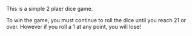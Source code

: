 This is a simple 2 plaer dice game.

To win the game, you must continue to roll the dice until you reach 21 or over. However if you roll a 1 at any point, you will lose!
